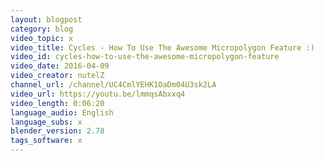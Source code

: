 ```yaml
---
layout: blogpost
category: blog
video_topic: x
video_title: Cycles - How To Use The Awesome Micropolygon Feature :)
video_id: cycles-how-to-use-the-awesome-micropolygon-feature
video_date: 2016-04-09
video_creator: nutelZ
channel_url: /channel/UC4CmlYEHK1OaDm04U3sk2LA
video_url: https://youtu.be/lmmqsAbxxq4
video_length: 0:06:20
language_audio: English
language_subs: x
blender_version: 2.78
tags_software: x
---
```

